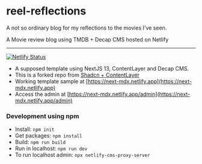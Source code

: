 # reel-reflections

A not so ordinary blog for my reflections to the movies I've seen.

A Movie review blog using TMDB + Decap CMS hosted on Netlify

---

[![Netlify Status](https://api.netlify.com/api/v1/badges/e54473d5-5f00-40c0-9f2a-6a1b547972b8/deploy-status)](https://app.netlify.com/sites/reel-reflections/deploys)

- A supposed template using NextJS 13, ContentLayer and Decap CMS.
- This is a forked repo from [Shadcn + ContentLayer](https://github.com/shadcn/next-contentlayer)
- Working template sample at [https://next-mdx.netlify.app](https://next-mdx.netlify.app)
- Access the admin at [https://next-mdx.netlify.app/admin](https://next-mdx.netlify.app/admin)

### Development using npm

- Install: `npm init`
- Get packages: `npm install`
- Build: `npm run build`
- Run in localhost: `npm run dev`
- To run localhost admin: `npx netlify-cms-proxy-server`
